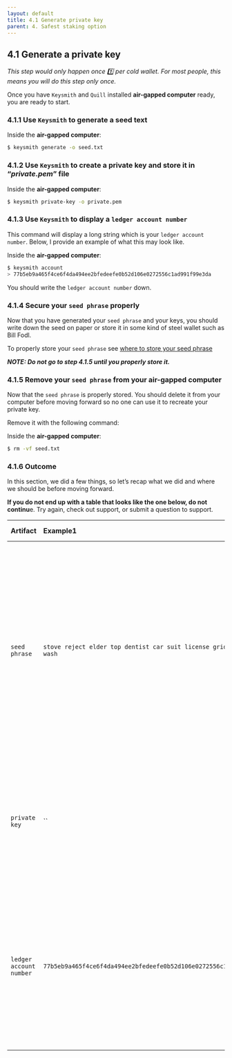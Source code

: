 ```yaml
---
layout: default
title: 4.1 Generate private key
parent: 4. Safest staking option
---
```



## 4.1 Generate a **private key**

*This step would only happen once 1️⃣ per cold wallet. For most people, this means you will do this step only once.*

Once you have `Keysmith` and `Quill` installed **air-gapped computer** ready, you are ready to start.

### 4.1.1 Use `Keysmith` to generate a seed text


Inside the **air-gapped computer**:
```bash
$ keysmith generate -o seed.txt
```

### 4.1.2 Use `Keysmith` to create a private key and store it in “*private.pem*” file


Inside the **air-gapped computer**:

```bash
$ keysmith private-key -o private.pem
```

### 4.1.3 Use `Keysmith` to display a `ledger account number`

This command will display a long string which is your `ledger account number`. Below, I provide an example of what this may look like.

Inside the **air-gapped computer**:

```bash
$ keysmith account
> 77b5eb9a465f4ce6f4da494ee2bfedeefe0b52d106e0272556c1ad991f99e3da 
```

You should write the `ledger account number` down.

### 4.1.4 Secure your `seed phrase` properly

Now that you have generated your `seed phrase` and your keys, you should write down the seed on paper or store it in some kind of steel wallet such as Bill Fodl.

To properly store your `seed phrase` see [where to store your seed phrase](../docs/safest-staking-option#1-where-to-store-your-seed-phrase)


***NOTE: Do not go to step 4.1.5 until you properly store it.***

### 4.1.5 Remove your `seed phrase` from your air-gapped computer

Now that the `seed phrase` is properly stored. You should delete it from your computer before moving forward so no one can use it to recreate your private key.  

Remove it with the following command:

Inside the **air-gapped computer**:

```bash
$ rm -vf seed.txt
```

### 4.1.6 Outcome

In this section, we did a few things, so let’s recap what we did and where we should be before moving forward.

**If you do not end up with a table that looks like the one below, do not continu**e. Try again, check out support, or submit a question to support.

| Artifact | Example1 | Security| Final outcome|
| :------------- | :------------- | :------------- | :------------- |
| `seed phrase` | `stove reject elder top dentist car suit license grid uncle ape wash`| • If someone has this, they can take your tokens. <br /> • If you lose it, you can lose access to your ICP. <br /> • You can keep this if you want to be able to generate your private key again. | • You created this via Keysmith in this section in 1.2.  <br />• You will have properly stored in 1.1<br />• You deleted this from your computer in 1.5|
| `private key` | ``| • If someone has this, they can take your tokens. <br /> • If you lose it, you can recreate from seed phrase <br /> | • You created this via Keysmith in this section in 1.2. |
| `ledger account number` | `77b5eb9a465f4ce6f4da494ee2bfedeefe0b52d106e0272556c1ad991f99e3da`| • If someone has this, they can view your token balance. <br /> • If you lose it, you can go through steps to get it back with your private key. | • You generate this in 1.3. This can be stored anywhere.


